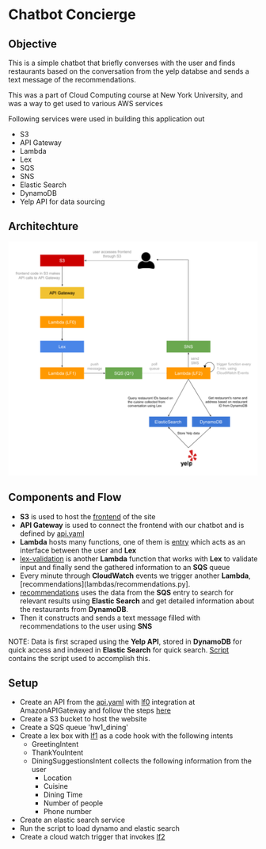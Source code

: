 # Chatbot Concierge

## Objective

This is a simple chatbot that briefly converses with the user and finds restaurants based on the conversation from the yelp databse and sends a text message of the recommendations.

This was a part of Cloud Computing course at New York University, and was a way to get used to various AWS services

Following services were used in building this application out

* S3
* API Gateway
* Lambda
* Lex
* SQS
* SNS
* Elastic Search
* DynamoDB
* Yelp API for data sourcing

## Architechture

![](image/arch.png)

## Components and Flow

* **S3** is used to host the [frontend](web/) of the site
* **API Gateway** is used to connect the frontend with our chatbot and is defined by [api.yaml](api/api.yaml)
* **Lambda** hosts many functions, one of them is [entry](src/lambda/lf0.py) which acts as an interface between the user and **Lex**
* [lex-validation](src/lambda/lf1.py) is another **Lambda** function that works with **Lex** to validate input and finally send the gathered information to an **SQS** queue
* Every minute through **CloudWatch** events we trigger another **Lambda**, [recommendations](lambdas/recommendations.py].
* [recommendations](src/lambda/lf2) uses the data from the **SQS** entry to search for relevant results using **Elastic Search** and get detailed information about the restaurants from **DynamoDB**.
* Then it constructs and sends a text message filled with recommendations to the user using **SNS**

NOTE:
Data is first scraped using the **Yelp API**, stored in **DynamoDB** for quick access and indexed in **Elastic Search** for quick search.
[Script](src/script/extract_load.py) contains the script used to accomplish this.


## Setup

* Create an API from the [api.yaml](api/api.yaml) with [lf0](src/lambda/lf0.py) integration at AmazonAPIGateway and follow the steps [here](web/)
* Create a S3 bucket to host the website 
* Create a SQS queue 'hw1_dining'
* Create a lex box with [lf1](src/lambda/lf1.py) as a code hook with the following intents
  * GreetingIntent
  * ThankYouIntent
  * DiningSuggestionsIntent collects the following information from the user
    * Location
    * Cuisine
    * Dining Time
    * Number of people
    * Phone number
* Create an elastic search service
* Run the script to load dynamo and elastic search
* Create a cloud watch trigger that invokes [lf2](src/lambda/lf2)




